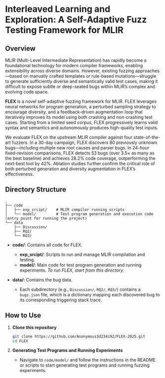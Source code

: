 # Interleaved Learning and Exploration: A Self-Adaptive Fuzz Testing Framework for MLIR


## Overview

MLIR (Multi-Level Intermediate Representation) has rapidly become a foundational technology for modern compiler frameworks, enabling extensibility across diverse domains. However, existing fuzzing approaches—based on manually crafted templates or rule-based mutations—struggle to generate sufficiently diverse and semantically valid test cases, making it difficult to expose subtle or deep-seated bugs within MLIR’s complex and evolving code space.

**FLEX** is a novel self-adaptive fuzzing framework for MLIR. FLEX leverages neural networks for program generation, a perturbed sampling strategy to encourage diversity, and a feedback-driven augmentation loop that iteratively improves its model using both crashing and non-crashing test cases. Starting from a limited seed corpus, FLEX progressively learns valid syntax and semantics and autonomously produces high-quality test inputs.

We evaluate FLEX on the upstream MLIR compiler against four state-of-the-art fuzzers. In a 30-day campaign, FLEX discovers 80 previously unknown bugs—including multiple new root causes and parser bugs. In 24-hour fixed-revision comparisons, FLEX detects 53 bugs (over 3.5× as many as the best baseline) and achieves 28.2% code coverage, outperforming the next-best tool by 42%. Ablation studies further confirm the critical role of both perturbed generation and diversity augmentation in FLEX’s effectiveness.

## Directory Structure

```
.
├── code
│   ├── exp_srcipt/    # MLIR compiler running scripts
│   └── model/         # Test program generation and execution code (entry point for running the project)
└── data
    ├── Discussion/
    ├── RQ2/
    └── RQ3/
```

* **code/**: Contains all code for FLEX.

  * **exp\_srcipt/**: Scripts to run and manage MLIR compilation and testing.
  * **model/**: Main code for test program generation and running experiments.
    *To run FLEX, start from this directory.*
* **data/**: Contains the bug data.

  * Each subdirectory (e.g., `Discussion/`, `RQ2/`, `RQ3/`) contains a `bugs.json` file, which is a dictionary mapping each discovered bug to its corresponding triggering stack trace.

## How to Use

1. **Clone this repository**

   ```bash
   git clone https://github.com/Anonymous3d234i92/FLEX-2025.git
   cd FLEX
   ```

2. **Generating Test Programs and Running Experiments**

   * Navigate to `code/model/` and follow the instructions in the README or scripts to start generating test programs and running fuzzing experiments.
